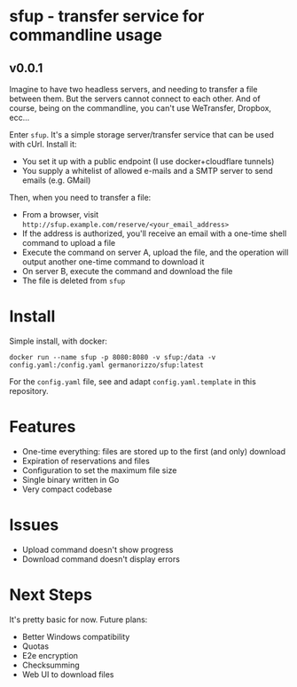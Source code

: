 # sfup - transfer service for commandline usage
## v0.0.1

Imagine to have two headless servers, and needing to transfer a file between them. But the servers cannot connect to each other. And of course, being on the commandline, you can't use WeTransfer, Dropbox, ecc...

Enter `sfup`. It's a simple storage server/transfer service that can be used with cUrl. Install it:

- You set it up with a public endpoint (I use docker+cloudflare tunnels)
- You supply a whitelist of allowed e-mails and a SMTP server to send emails (e.g. GMail)

Then, when you need to transfer a file:

- From a browser, visit `http://sfup.example.com/reserve/<your_email_address>`
- If the address is authorized, you'll receive an email with a one-time shell command to upload a file
- Execute the command on server A, upload the file, and the operation will output another one-time command to download it
- On server B, execute the command and download the file
- The file is deleted from `sfup`

# Install

Simple install, with docker:

`docker run --name sfup -p 8080:8080 -v sfup:/data -v config.yaml:/config.yaml germanorizzo/sfup:latest`

For the `config.yaml` file, see and adapt `config.yaml.template` in this repository.

# Features

- One-time everything: files are stored up to the first (and only) download
- Expiration of reservations and files
- Configuration to set the maximum file size
- Single binary written in Go
- Very compact codebase

# Issues

- Upload command doesn't show progress
- Download command doesn't display errors

# Next Steps

It's pretty basic for now. Future plans:

- Better Windows compatibility
- Quotas
- E2e encryption
- Checksumming
- Web UI to download files
